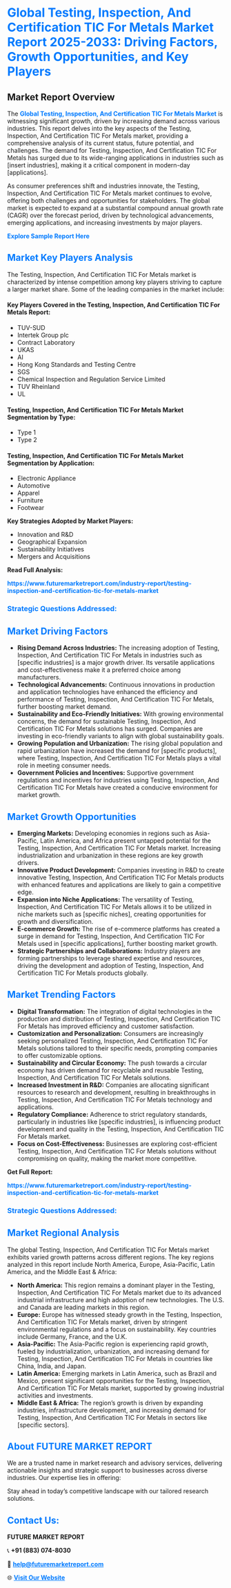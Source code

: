<h1 style="color: #007BFF;">Global Testing, Inspection, And Certification TIC For Metals Market Report 2025-2033: Driving Factors, Growth Opportunities, and Key Players</h1>

<section id="overview">
<h2>Market Report Overview</h2>
<p>The <a href="https://www.futuremarketreport.com/industry-report/testing-inspection-and-certification-tic-for-metals-market" style="color: #007BFF; text-decoration: none;"><strong>Global Testing, Inspection, And Certification TIC For Metals Market</strong></a> is witnessing significant growth, driven by increasing demand across various industries. This report delves into the key aspects of the Testing, Inspection, And Certification TIC For Metals market, providing a comprehensive analysis of its current status, future potential, and challenges. The demand for Testing, Inspection, And Certification TIC For Metals has surged due to its wide-ranging applications in industries such as [insert industries], making it a critical component in modern-day [applications].</p>
<p>As consumer preferences shift and industries innovate, the Testing, Inspection, And Certification TIC For Metals market continues to evolve, offering both challenges and opportunities for stakeholders. The global market is expected to expand at a substantial compound annual growth rate (CAGR) over the forecast period, driven by technological advancements, emerging applications, and increasing investments by major players.</p>
</section>

<section id="overview">
<p><a href="https://www.futuremarketreport.com/request-sample/reportId=35106" style="color: #007BFF; text-decoration: none;"><strong>Explore Sample Report Here</strong></a></p>
</section>

<section id="key-players">
<h2 style="color: #007BFF;">Market Key Players Analysis</h2>
<p>The Testing, Inspection, And Certification TIC For Metals market is characterized by intense competition among key players striving to capture a larger market share. Some of the leading companies in the market include:</p>
<h4>Key Players Covered in the Testing, Inspection, And Certification TIC For Metals Report:</h4>
<ul><li>TUV-SUD</li><li>Intertek Group plc</li><li>Contract Laboratory</li><li>UKAS</li><li>AI</li><li>Hong Kong Standards and Testing Centre</li><li>SGS</li><li>Chemical Inspection and Regulation Service Limited</li><li>TUV Rheinland</li><li>UL</li></ul>
<h4>Testing, Inspection, And Certification TIC For Metals Market Segmentation by Type:</h4>
<ul><li>Type 1</li><li>Type 2</li></ul>

<h4>Testing, Inspection, And Certification TIC For Metals Market Segmentation by Application:</h4>
<ul><li>Electronic Appliance</li><li>Automotive</li><li>Apparel</li><li>Furniture</li><li>Footwear</li></ul>
<p><strong>Key Strategies Adopted by Market Players:</strong></p>
<ul>
<li>Innovation and R&D</li>
<li>Geographical Expansion</li>
<li>Sustainability Initiatives</li>
<li>Mergers and Acquisitions</li>
</ul>
</section>

<section>
<p><strong>Read Full Analysis: </strong></p><a href="https://www.futuremarketreport.com/industry-report/testing-inspection-and-certification-tic-for-metals-market" style="color: #007BFF; text-decoration: none;"><strong>https://www.futuremarketreport.com/industry-report/testing-inspection-and-certification-tic-for-metals-market</strong></a>
<h3 style="color: #007BFF;">Strategic Questions Addressed:</h3>
</section>

<section id="driving-factors">
<h2 style="color: #007BFF;">Market Driving Factors</h2>
<ul>
<li><strong>Rising Demand Across Industries:</strong> The increasing adoption of Testing, Inspection, And Certification TIC For Metals in industries such as [specific industries] is a major growth driver. Its versatile applications and cost-effectiveness make it a preferred choice among manufacturers.</li>
<li><strong>Technological Advancements:</strong> Continuous innovations in production and application technologies have enhanced the efficiency and performance of Testing, Inspection, And Certification TIC For Metals, further boosting market demand.</li>
<li><strong>Sustainability and Eco-Friendly Initiatives:</strong> With growing environmental concerns, the demand for sustainable Testing, Inspection, And Certification TIC For Metals solutions has surged. Companies are investing in eco-friendly variants to align with global sustainability goals.</li>
<li><strong>Growing Population and Urbanization:</strong> The rising global population and rapid urbanization have increased the demand for [specific products], where Testing, Inspection, And Certification TIC For Metals plays a vital role in meeting consumer needs.</li>
<li><strong>Government Policies and Incentives:</strong> Supportive government regulations and incentives for industries using Testing, Inspection, And Certification TIC For Metals have created a conducive environment for market growth.</li>
</ul>
</section>

<section id="growth-opportunities">
<h2 style="color: #007BFF;">Market Growth Opportunities</h2>
<ul>
<li><strong>Emerging Markets:</strong> Developing economies in regions such as Asia-Pacific, Latin America, and Africa present untapped potential for the Testing, Inspection, And Certification TIC For Metals market. Increasing industrialization and urbanization in these regions are key growth drivers.</li>
<li><strong>Innovative Product Development:</strong> Companies investing in R&D to create innovative Testing, Inspection, And Certification TIC For Metals products with enhanced features and applications are likely to gain a competitive edge.</li>
<li><strong>Expansion into Niche Applications:</strong> The versatility of Testing, Inspection, And Certification TIC For Metals allows it to be utilized in niche markets such as [specific niches], creating opportunities for growth and diversification.</li>
<li><strong>E-commerce Growth:</strong> The rise of e-commerce platforms has created a surge in demand for Testing, Inspection, And Certification TIC For Metals used in [specific applications], further boosting market growth.</li>
<li><strong>Strategic Partnerships and Collaborations:</strong> Industry players are forming partnerships to leverage shared expertise and resources, driving the development and adoption of Testing, Inspection, And Certification TIC For Metals products globally.</li>
</ul>
</section>

<section id="trending-factors">
<h2 style="color: #007BFF;">Market Trending Factors</h2>
<ul>
<li><strong>Digital Transformation:</strong> The integration of digital technologies in the production and distribution of Testing, Inspection, And Certification TIC For Metals has improved efficiency and customer satisfaction.</li>
<li><strong>Customization and Personalization:</strong> Consumers are increasingly seeking personalized Testing, Inspection, And Certification TIC For Metals solutions tailored to their specific needs, prompting companies to offer customizable options.</li>
<li><strong>Sustainability and Circular Economy:</strong> The push towards a circular economy has driven demand for recyclable and reusable Testing, Inspection, And Certification TIC For Metals solutions.</li>
<li><strong>Increased Investment in R&D:</strong> Companies are allocating significant resources to research and development, resulting in breakthroughs in Testing, Inspection, And Certification TIC For Metals technology and applications.</li>
<li><strong>Regulatory Compliance:</strong> Adherence to strict regulatory standards, particularly in industries like [specific industries], is influencing product development and quality in the Testing, Inspection, And Certification TIC For Metals market.</li>
<li><strong>Focus on Cost-Effectiveness:</strong> Businesses are exploring cost-efficient Testing, Inspection, And Certification TIC For Metals solutions without compromising on quality, making the market more competitive.</li>
</ul>
</section>

<section>
<p><strong>Get Full Report: </strong></p><a href="https://www.futuremarketreport.com/industry-report/testing-inspection-and-certification-tic-for-metals-market" style="color: #007BFF; text-decoration: none;"><strong>https://www.futuremarketreport.com/industry-report/testing-inspection-and-certification-tic-for-metals-market</strong></a>
<h3 style="color: #007BFF;">Strategic Questions Addressed:</h3>
</section>


<section id="regional-analysis">
<h2 style="color: #007BFF;">Market Regional Analysis</h2>
<p>The global Testing, Inspection, And Certification TIC For Metals market exhibits varied growth patterns across different regions. The key regions analyzed in this report include North America, Europe, Asia-Pacific, Latin America, and the Middle East & Africa:</p>
<ul>
<li><strong>North America:</strong> This region remains a dominant player in the Testing, Inspection, And Certification TIC For Metals market due to its advanced industrial infrastructure and high adoption of new technologies. The U.S. and Canada are leading markets in this region.</li>
<li><strong>Europe:</strong> Europe has witnessed steady growth in the Testing, Inspection, And Certification TIC For Metals market, driven by stringent environmental regulations and a focus on sustainability. Key countries include Germany, France, and the U.K.</li>
<li><strong>Asia-Pacific:</strong> The Asia-Pacific region is experiencing rapid growth, fueled by industrialization, urbanization, and increasing demand for Testing, Inspection, And Certification TIC For Metals in countries like China, India, and Japan.</li>
<li><strong>Latin America:</strong> Emerging markets in Latin America, such as Brazil and Mexico, present significant opportunities for the Testing, Inspection, And Certification TIC For Metals market, supported by growing industrial activities and investments.</li>
<li><strong>Middle East & Africa:</strong> The region’s growth is driven by expanding industries, infrastructure development, and increasing demand for Testing, Inspection, And Certification TIC For Metals in sectors like [specific sectors].</li>
</ul>
</section>

<footer>
<h2 style="color: #007BFF;">About FUTURE MARKET REPORT</h2>
<p>We are a trusted name in market research and advisory services, delivering actionable insights and strategic support to businesses across diverse industries. Our expertise lies in offering:</p>

<p>Stay ahead in today’s competitive landscape with our tailored research solutions.</p>

<h2 style="color: #007BFF;">Contact Us:</h2>
<p><strong>FUTURE MARKET REPORT</strong></p>
<p>📞 <strong>+91 (883) 074-8030</strong></p>
<p>📧 <strong><a href="mailto:help@futuremarketreport.com" style="color: #007BFF;">help@futuremarketreport.com</a></strong></p>
<p>🌐 <strong><a href="https://www.futuremarketreport.com/" style="color: #007BFF;">Visit Our Website</a></strong></p>
</footer>